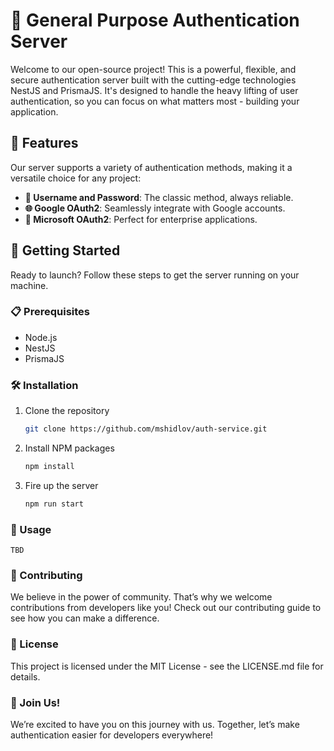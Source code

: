 [//]: # (https://shields.io/badges)
[//]: # (![GitHub Actions Workflow Status]&#40;https://img.shields.io/github/actions/workflow/status/mshidlov/auth-service/code-validation.yaml&#41;)
[//]: # (![GitHub branch check runs]&#40;https://img.shields.io/github/check-runs/mshidlov/auth-service/main&#41;)
[//]: # (![GitHub package.json version]&#40;https://img.shields.io/github/package-json/v/mshidlov/auth-service&#41;)
[//]: # (![GitHub Release]&#40;https://img.shields.io/github/v/release/mshidlov/auth-service&#41;)



# 🚀 General Purpose Authentication Server

Welcome to our open-source project! This is a powerful, flexible, and secure authentication server built with the cutting-edge technologies NestJS and PrismaJS. It's designed to handle the heavy lifting of user authentication, so you can focus on what matters most - building your application.

## 🌟 Features

Our server supports a variety of authentication methods, making it a versatile choice for any project:

- **🔐 Username and Password**: The classic method, always reliable.
- **🌐 Google OAuth2**: Seamlessly integrate with Google accounts.
- **💼 Microsoft OAuth2**: Perfect for enterprise applications.

## 🚀 Getting Started

Ready to launch? Follow these steps to get the server running on your machine.

### 📋 Prerequisites

- Node.js
- NestJS
- PrismaJS

### 🛠️ Installation

1. Clone the repository
   ```bash
   git clone https://github.com/mshidlov/auth-service.git
    ```

2. Install NPM packages
    ```bash
    npm install
    ```

3. Fire up the server
    ```bash
    npm run start
    ```

### 📘 Usage
```ignorelang
TBD
```
### 🤝 Contributing
We believe in the power of community. That’s why we welcome contributions from developers like you! Check out our contributing guide to see how you can make a difference.

### 📜 License
This project is licensed under the MIT License - see the LICENSE.md file for details.

### 🎉 Join Us!
We’re excited to have you on this journey with us. Together, let’s make authentication easier for developers everywhere!
